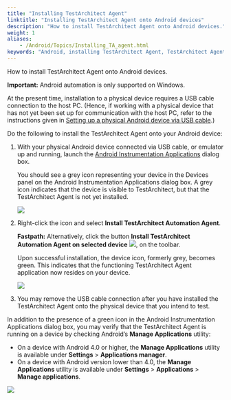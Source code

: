 ```yaml
--- 
title: "Installing TestArchitect Agent"
linktitle: "Installing TestArchitect Agent onto Android devices"
description: "How to install TestArchitect Agent onto Android devices."
weight: 1
aliases: 
    - /Android/Topics/Installing_TA_agent.html
keywords: "Android, installing TestArchitect Agent, TestArchitect Agent, Android, installing"
---
```


How to install TestArchitect Agent onto Android devices.

**Important:** Android automation is only supported on Windows.

At the present time, installation to a physical device requires a USB cable connection to the host PC. \(Hence, if working with a physical device that has not yet been set up for communication with the host PC, refer to the instructions given in [Setting up a physical Android device via USB cable](/Android/Topics/Setting_up_physical_device_usb.html).\)

Do the following to install the TestArchitect Agent onto your Android device:

1.  With your physical Android device connected via USB cable, or emulator up and running, launch the [Android Instrumentation Applications](/Android/Topics/Android_Instrumentation_tool.html) dialog box.

    You should see a grey icon representing your device in the Devices panel on the Android Instrumentation Applications dialog box. A grey icon indicates that the device is visible to TestArchitect, but that the TestArchitect Agent is not yet installed.

    ![](/images/Android/Images/android_9.png)

2.  Right-click the icon and select **Install TestArchitect Automation Agent**.

    **Fastpath:** Alternatively, click the button **Install TestArchitect Automation Agent on selected device** ![](/images/Android/Images/android_installing_TA_agent_btn.png), on the toolbar.

    Upon successful installation, the device icon, formerly grey, becomes green. This indicates that the functioning TestArchitect Agent application now resides on your device.

    ![](/images/Android/Images/android_10.png)

3.  You may remove the USB cable connection after you have installed the TestArchitect Agent onto the physical device that you intend to test.


In addition to the presence of a green icon in the Android Instrumentation Applications dialog box, you may verify that the TestArchitect Agent is running on a device by checking Android’s **Manage Applications** utility:

-   On a device with Android 4.0 or higher, the **Manage Applications** utility is available under **Settings** \> **Applications manager**.
-   On a device with Android version lower than 4.0, the **Manage Applications** utility is available under **Settings** \> **Applications** \> **Manage applications**.

![](/images/Android/Images/android_11.png)



